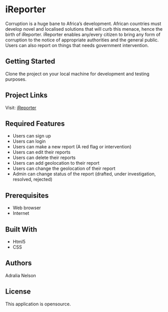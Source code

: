 # iReporter
Corruption is a huge bane to Africa’s development. African countries must develop novel and
localised solutions that will curb this menace, hence the birth of iReporter. iReporter enables
any/every citizen to bring any form of corruption to the notice of appropriate authorities and the
general public. Users can also report on things that needs government intervention.

## Getting Started

Clone the project on your local machine for development and testing purposes.

## Project Links

Visit: [iReporter](https://nadralia.github.io/iReporter/)

## Required Features
- Users can sign up
- Users can login
- Users can make a new report (A red flag or intervention)
- Users can edit their reports
- Users can delete their reports
- Users can add geolocation to their report
- Users can change the geolocation of their report
- Admin can change status of the report (drafted, under investigation, resolved, rejected)


## Prerequisites

- Web browser
- Internet

## Built With

* Html5
* CSS

## Authors

Adralia Nelson

## License

This application is opensource.
